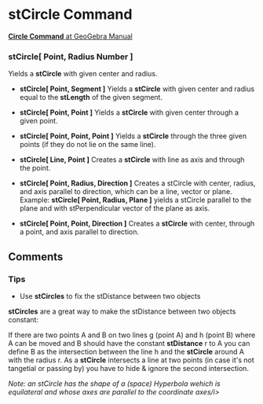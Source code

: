 # stCircle Command

[<b>Circle Command</b> at GeoGebra Manual](https://wiki.geogebra.org/en/Circle_Command)

### stCircle[ Point, Radius Number ]
Yields a <b>stCircle</b> with given center and radius.
* <b>stCircle[ Point, Segment ]</b>
Yields a <b>stCircle</b> with given center and radius equal to the <b>stLength</b> of the given segment.
* <b>stCircle[ Point, Point ]</b>
    Yields a <b>stCircle</b> with given center through a given point.
* <b>stCircle[ Point, Point, Point ]</b>
    Yields a <b>stCircle</b> through the three given points (if they do not lie on the same line).
* <b>stCircle[ Line, Point ]</b>
    Creates a <b>stCircle</b> with line as axis and through the point. 
* <b>stCircle[ Point, Radius, Direction ]</b>
    Creates a stCircle with center, radius, and axis parallel to direction, which can be a line, vector or plane.
    Example:
    <b>stCircle[ Point, Radius, Plane ]</b> yields a stCircle parallel to the plane and with stPerpendicular vector of the plane as axis.

* <b>stCircle[ Point, Point, Direction ]</b>
    Creates a <b>stCircle</b> with center, through a point, and axis parallel to direction.

## Comments
### Tips
* Use <b>stCircles</b> to fix the stDistance between two objects

<b>stCircles</b> are a great way to make the stDistance between two objects constant: 

If there are two points A and B on two lines g (point A) and h (point B) where A can be moved 
and B should have the constant <b>stDistance</b> r to A you can define B as the intersection between the line h 
and the <b>stCircle</b> around A with the radius r. 
As a <b>stCircle</b> intersects a line at two points (in case it's not tangetial or passing by) 
you have to hide & ignore the second intersection. 

<i> Note: an stCircle has the shape of a (space) Hyperbola wehich is equilateral and whose axes are parallel to the coordinate axes/i>
    
